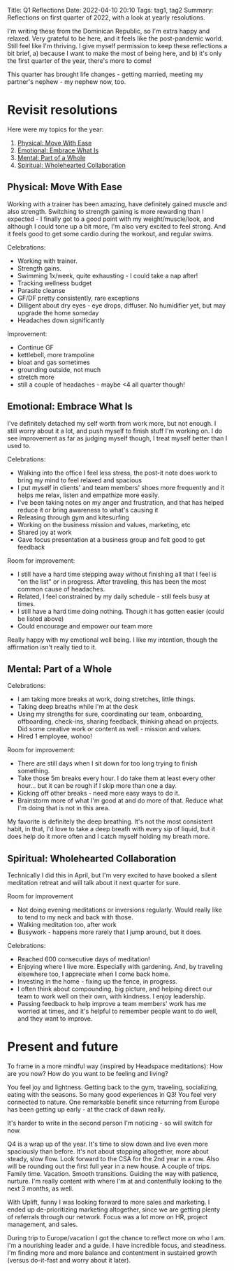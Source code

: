 Title: Q1 Reflections
Date: 2022-04-10 20:10
Tags: tag1, tag2
Summary: Reflections on first quarter of 2022, with a look at yearly resolutions.

I'm writing these from the Dominican Republic, so I'm extra happy and relaxed. Very grateful to be here, and it feels like the post-pandemic world. Still feel like I'm thriving. I give myself permission to keep these reflections a bit brief, a) because I want to make the most of being here, and b) it's only the first quarter of the year, there's more to come!

This quarter has brought life changes - getting married, meeting my partner's nephew - my nephew now, too.

# Revisit resolutions

Here were my topics for the year:

1. [Physical: Move With Ease](#physical-move-with-ease)
1. [Emotional: Embrace What Is](#emotional-embrace-what-is)
1. [Mental: Part of a Whole](#mental-part-of-a-whole)
1. [Spiritual: Wholehearted Collaboration](#spiritual-wholehearted-collaboration)

## Physical: Move With Ease

Working with a trainer has been amazing, have definitely gained muscle and also strength. Switching to strength gaining is more rewarding than I expected - I finally got to a good point with my weight/muscle/look, and although I could tone up a bit more, I'm also very excited to feel strong. And it feels good to get some cardio during the workout, and regular swims.

Celebrations:

* Working with trainer.
* Strength gains.
* Swimming 1x/week, quite exhausting - I could take a nap after!
* Tracking wellness budget
* Parasite cleanse
* GF/DF pretty consistently, rare exceptions
* Dilligent about dry eyes - eye drops, diffuser. No humidifier yet, but may upgrade the home someday
* Headaches down significantly

Improvement:

* Continue GF
* kettlebell, more trampoline
* bloat and gas sometimes
* grounding outside, not much
* stretch more
* still a couple of headaches - maybe <4 all quarter though!

## Emotional: Embrace What Is

I've definitely detached my self worth from work more, but not enough. I still worry about it a lot, and push myself to finish stuff I'm working on. I do see improvement as far as judging myself though, I treat myself better than I used to.

Celebrations:

* Walking into the office I feel less stress, the post-it note does work to bring my mind to feel relaxed and spacious
* I put myself in clients' and team members' shoes more frequently and it helps me relax, listen and empathize more easily.
* I've been taking notes on my anger and frustration, and that has helped reduce it or bring awareness to what's causing it
* Releasing through gym and kitesurfing
* Working on the business mission and values, marketing, etc
* Shared joy at work
* Gave focus presentation at a business group and felt good to get feedback

Room for improvement:

* I still have a hard time stepping away without finishing all that I feel is "on the list" or in progress. After traveling, this has been the most common cause of headaches.
* Related, I feel constrained by my daily schedule - still feels busy at times.
* I still have a hard time doing nothing. Though it has gotten easier (could be listed above)
* Could encourage and empower our team more

Really happy with my emotional well being. I like my intention, though the affirmation isn't really tied to it.

## Mental: Part of a Whole

Celebrations:

* I am taking more breaks at work, doing stretches, little things.
* Taking deep breaths while I'm at the desk
* Using my strengths for sure, coordinating our team, onboarding, offboarding, check-ins, sharing feedback, thinking ahead on projects. Did some creative work or content as well - mission and values.
* Hired 1 employee, wohoo!

Room for improvement:

* There are still days when I sit down for too long trying to finish something.
* Take those 5m breaks every hour. I do take them at least every other hour… but it can be rough if I skip more than one a day.
* Kicking off other breaks - need more easy ways to do it.
* Brainstorm more of what I'm good at and do more of that. Reduce what I'm doing that is not in this area.

My favorite is definitely the deep breathing. It's not the most consistent habit, in that, I'd love to take a deep breath with every sip of liquid, but it does help do it more often and I catch myself holding my breath more.

## Spiritual: Wholehearted Collaboration

Technically I did this in April, but I'm very excited to have booked a silent meditation retreat and will talk about it next quarter for sure.

Room for improvement

* Not doing evening meditations or inversions regularly. Would really like to tend to my neck and back with those.
* Walking meditation too, after work
* Busywork - happens more rarely that I jump around, but it does.

Celebrations:

* Reached 600 consecutive days of meditation!
* Enjoying where I live more. Especially with gardening. And, by traveling elsewhere too, I appreciate when I come back home.
* Investing in the home - fixing up the fence, in progress.
* I often think about compounding, big picture, and helping direct our team to work well on their own, with kindness. I enjoy leadership.
* Passing feedback to help improve a team members' work has me worried at times, and it's helpful to remember people want to do well, and they want to improve.



# Present and future

To frame in a more mindful way (inspired by Headspace meditations): How are you now? How do you want to be feeling and living?

You feel joy and lightness. Getting back to the gym, traveling, socializing, eating with the seasons. So many good experiences in Q3! You feel very connected to nature. One remarkable benefit since returning from Europe has been getting up early - at the crack of dawn really.

It's harder to write in the second person I'm noticing - so will switch for now.

Q4 is a wrap up of the year. It's time to slow down and live even more spaciously than before. It's not about stopping altogether, more about steady, slow flow. Look forward to the CSA for the 2nd year in a row. Also will be rounding out the first full year in a new house. A couple of trips. Family time. Vacation. Smooth transitions. Guiding the way with patience, nurture. I'm really content with where I'm at and contentfully looking to the next 3 months, as well.

With Uplift, funny I was looking forward to more sales and marketing. I ended up de-prioritizing marketing altogether, since we are getting plenty of referrals through our network. Focus was a lot more on HR, project management, and sales.

During trip to Europe/vacation I got the chance to reflect more on who I am. I'm a nourishing leader and a guide. I have incredible focus, and steadiness. I'm finding more and more balance and contentment in sustained growth (versus do-it-fast and worry about it later).

